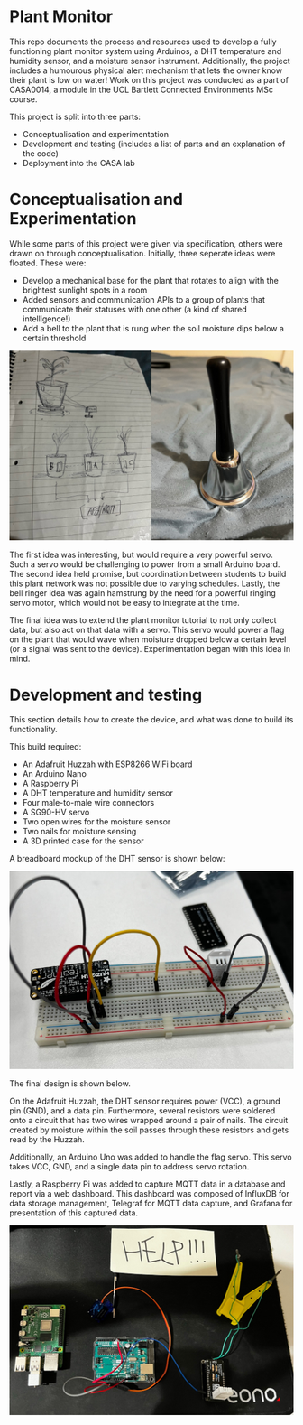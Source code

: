 # Plant Monitor
This repo documents the process and resources used to develop a fully functioning plant monitor system using Arduinos, a DHT temperature and humidity sensor, and a moisture sensor instrument. Additionally, the project includes a humourous physical alert mechanism that lets the owner know their plant is low on water! Work on this project was conducted as a part of CASA0014, a module in the UCL Bartlett Connected Environments MSc course.

This project is split into three parts:
- Conceptualisation and experimentation
- Development and testing (includes a list of parts and an explanation of the code)
- Deployment into the CASA lab

# Conceptualisation and Experimentation
While some parts of this project were given via specification, others were drawn on through conceptualisation. Initially, three seperate ideas were floated. These were:
- Develop a mechanical base for the plant that rotates to align with the brightest sunlight spots in a room
- Added sensors and communication APIs to a group of plants that communicate their statuses with one other (a kind of shared intelligence!)
- Add a bell to the plant that is rung when the soil moisture dips below a certain threshold

![Concept art](https://github.com/jackshiels/PlantMonitor/blob/main/Images/sketches_composite.jpeg?raw=true)

The first idea was interesting, but would require a very powerful servo. Such a servo would be challenging to power from a small Arduino board. The second idea held promise, but coordination between students to build this plant network was not possible due to varying schedules. Lastly, the bell ringer idea was again hamstrung by the need for a powerful ringing servo motor, which would not be easy to integrate at the time.

The final idea was to extend the plant monitor tutorial to not only collect data, but also act on that data with a servo. This servo would power a flag on the plant that would wave when moisture dropped below a certain level (or a signal was sent to the device). Experimentation began with this idea in mind.

# Development and testing
This section details how to create the device, and what was done to build its functionality.

This build required:
- An Adafruit Huzzah with ESP8266 WiFi board
- An Arduino Nano
- A Raspberry Pi
- A DHT temperature and humidity sensor
- Four male-to-male wire connectors
- A SG90-HV servo
- Two open wires for the moisture sensor
- Two nails for moisture sensing
- A 3D printed case for the sensor

A breadboard mockup of the DHT sensor is shown below:

![Concept art](https://github.com/jackshiels/PlantMonitor/blob/main/Images/sensor_breadboard.jpeg?raw=true)

The final design is shown below. 

On the Adafruit Huzzah, the DHT sensor requires power (VCC), a ground pin (GND), and a data pin. Furthermore, several resistors were soldered onto a circuit that has two wires wrapped around a pair of nails. The circuit created by moisture within the soil passes through these resistors and gets read by the Huzzah.

Additionally, an Arduino Uno was added to handle the flag servo. This servo takes VCC, GND, and a single data pin to address servo rotation.

Lastly, a Raspberry Pi was added to capture MQTT data in a database and report via a web dashboard. This dashboard was composed of InfluxDB for data storage management, Telegraf for MQTT data capture, and Grafana for presentation of this captured data.

![Concept art](https://github.com/jackshiels/PlantMonitor/blob/main/Images/final_setup.jpeg?raw=true)

